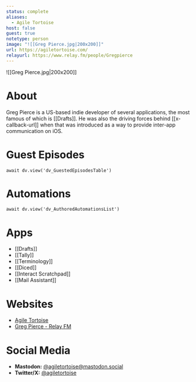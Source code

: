 ```yaml
---
status: complete
aliases:
  - Agile Tortoise
host: false
guest: true
notetype: person
image: "![[Greg Pierce.jpg|200x200]]"
url: https://agiletortoise.com/
relayurl: https://www.relay.fm/people/Gregpierce
---
```


![[Greg Pierce.jpg|200x200]]

# About
Greg Pierce is a US-based indie developer of several applications, the most famous of which is [[Drafts]]. He was also the driving forces behind [[x-callback-url]] when that was introduced as a way to provide inter-app communication on iOS.

# Guest Episodes
```dataviewjs
await dv.view('dv_GuestedEpisodesTable')
```
# Automations
```dataviewjs
await dv.view('dv_AuthoredAutomationsList')
```

# Apps
- [[Drafts]]
- [[Tally]]
- [[Terminology]]
- [[Diced]]
- [[Interact Scratchpad]]
- [[Mail Assistant]]

# Websites
- [Agile Tortoise](https://agiletortoise.com/)
- [Greg Pierce - Relay FM](https://www.relay.fm/people/Gregpierce)

# Social Media
- **Mastodon:** [@agiletortoise@mastodon.social](https://mastodon.social/@agiletortoise)
- **Twitter/X:** [@agiletortoise](https://twitter.com/agiletortoise)